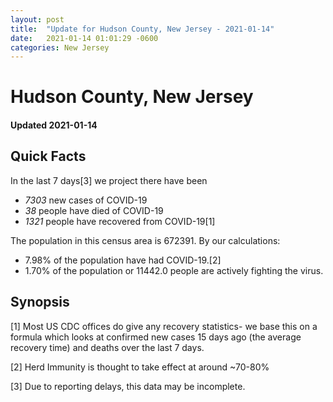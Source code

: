 ```yaml
---
layout: post
title:  "Update for Hudson County, New Jersey - 2021-01-14"
date:   2021-01-14 01:01:29 -0600
categories: New Jersey
---
```


# Hudson County, New Jersey
#### Updated 2021-01-14

## Quick Facts

In the last 7 days[3] we project there have been
- *7303* new cases of COVID-19
- *38* people have died of COVID-19
- *1321* people have recovered from COVID-19[1]

The population in this census area is 672391. By our calculations:
- 7.98% of the population have had COVID-19.[2]
- 1.70% of the population or 11442.0 people are actively fighting the virus.

## Synopsis




[1] Most US CDC offices do give any recovery statistics- we base this on a formula which looks at confirmed new cases
15 days ago (the average recovery time) and deaths over the last 7 days.

[2] Herd Immunity is thought to take effect at around ~70-80%

[3] Due to reporting delays, this data may be incomplete.
 
    